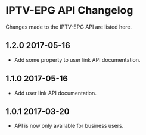 # IPTV-EPG API Changelog

Changes made to the IPTV-EPG API are listed here.

## 1.2.0 2017-05-16
- Add some property to user link API documentation.

## 1.1.0 2017-05-16
- Add user link API documentation.

## 1.0.1 2017-03-20 
- API is now only available for business users.